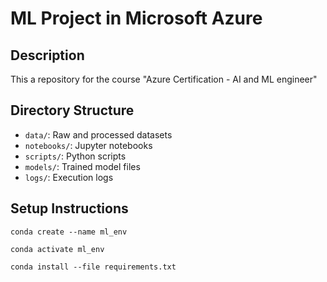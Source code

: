 # ML Project in Microsoft Azure 

## Description 
This a repository for the course "Azure Certification - AI and ML engineer" 

## Directory Structure
- `data/`: Raw and processed datasets
- `notebooks/`: Jupyter notebooks
- `scripts/`: Python scripts
- `models/`: Trained model files
- `logs/`: Execution logs

## Setup Instructions
`conda create --name ml_env`

`conda activate ml_env`

`conda install --file requirements.txt`